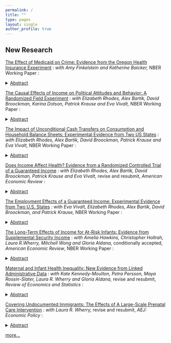 ```yaml
---
permalink: /
title: ""
type: pages
layout: single
author_profile: true
---
```


## New Research

[The Effect of Medicaid on Crime: Evidence from the Oregon Health Insurance Experiment](/assets/OHIE_Crime.pdf)
: *with Amy Finkelstein and Katherine Baicker,* NBER Working Paper
: <details><summary><ins>Abstract</ins></summary> Those involved with the criminal justice system have disproportionately high rates of mental illness and substance-use disorders, prompting speculation that health insurance, by improving treatment of these conditions, could reduce crime. Using the 2008 Oregon Health Insurance Experiment, which randomly made some low-income adults eligible to apply for Medicaid, we find no statistically significant impact of Medicaid coverage on criminal charges or convictions. These null effects persist for high-risk subgroups, such as those with prior criminal cases and convictions or mental health conditions. In the full sample, our confidence intervals can rule out most quasi-experimental estimates of Medicaid's crime-reducing impact. </details>

[The Causal Effects of Income on Political Attitudes and Behavior: A Randomized Field Experiment](https://www.nber.org/papers/w32784)
: *with Elizabeth Rhodes, Alex Bartik, David Broockman, Karina Dotson, Patrick Krause and Eva Vivalt,* NBER Working Paper
: <details><summary><ins>Abstract</ins></summary> We study the causal effects of income on political attitudes and behavior with a field experiment. In the experiment, a non-profit gifted 1,000 low-income Americans $1,000 per month for three years tax-free, and 2,000 control participants $50 monthly. Contrary to resource models of participation, we find no effects on political participation or engagement, and rule out effects equivalent to the observational association between turnout and income. Political preferences largely do not change, with the estimates again distinguishable from the observational relationship that economic conservatism increases with income. Dispositions such as trust in government, polarization, and support for democracy also do not change. We do find effects consistent with mood misattribution: affect towards one's own racial group, other racial groups, and some politicians slightly improves. There is also some evidence that treated participants saw work as more important for individuals, society, or even as a requirement for accessing government programs; qualitative evidence illuminates potential mechanisms. Our findings contrast with findings from other economic shocks such as government-sponsored or taxable transfers—thereby helping clarify the mechanisms likely responsible for their effects—and underscore the durability of political predispositions.  </details>

[The Impact of Unconditional Cash Transfers on Consumption and Household Balance Sheets: Experimental Evidence from Two US States](https://www.nber.org/papers/w32784)
: *with Elizabeth Rhodes, Alex Bartik, David Broockman, Patrick Krause and Eva Vivalt,* NBER Working Paper
: <details><summary><ins>Abstract</ins></summary> We provide new evidence on the causal effect of unearned income on consumption, balance sheets, and financial outcomes by exploiting an experiment that randomly assigned 1000 individuals to receive $1000 per month and 2000 individuals to receive $50 per month for three years. The transfer increased measured household expenditures by at least $300 per month. The spending impact is positive in most categories, and is largest for housing, food, and car expenses. The treatment increases housing unit and neighborhood mobility. We find noisily estimated modest positive effects on asset values, driven by financial assets, but these gains are offset by higher debt, resulting in a near-zero effect on net worth. The transfer increased self-reported financial health and credit scores but did not affect credit limits, delinquencies, utilization, bankruptcies, or foreclosures. Adjusting for underreporting, we estimate marginal propensities to consume non-durables between 0.44 and 0.55, durables and semi-durables between 0.21 and 0.26, and marginal propensities to de-lever of near zero. These results suggest that large temporary transfers increase short-term consumption and improve financial health but may not cause persistent improvements in the financial position of young, low-income households.  </details>

[Does Income Affect Health? Evidence from a Randomized Controlled Trial of a Guaranteed Income](/assets/ORUS_Health.pdf)
: *with Elizabeth Rhodes, Alex Bartik, David Broockman, Patrick Krause and Eva Vivalt,* revise and resubmit, *American Economic Review* 
: <details><summary><ins>Abstract</ins></summary> This paper provides new evidence on the causal relationship between income and health by studying a randomized experiment in which 1,000 low-income adults in the United States received $1,000 per month for three years, with 2,000 control participants receiving $50 over that same period. The cash transfer resulted in large but short-lived improvements in stress and food security, greater use of hospital and emergency department care, and increased medical spending of about $20 per month in the treatment relative to the control group. Our results also suggest that the use of other office-based care---particularly dental care---may have increased as a result of the transfer. However, we find no effect of the transfer across several measures of physical health as captured by multiple well-validated survey measures and biomarkers derived from blood draws. We can rule out even very small improvements in physical health and the effect that would be implied by the cross-sectional correlation between income and health lies well outside our confidence intervals. We also find that the transfer did not improve mental health after the first year and by year 2 we can again reject very small improvements. We also find precise null effects on self-reported access to health care, physical activity, sleep, and several other measures related to preventive care and health behaviors. Our results imply that more targeted interventions may be more effective at reducing health inequality between high- and low-income individuals, at least for the population and time frame that we study. </details>

[The Employment Effects of a Guaranteed Income: Experimental Evidence from Two U.S. States](/assets/ORUS_Employment.pdf)
: *with Eva Vivalt, Elizabeth Rhodes, Alex Bartik, David Broockman, and Patrick Krause,* NBER Working Paper
: <details><summary><ins>Abstract</ins></summary> We study the causal impacts of income on a rich array of employment outcomes, leveraging an experiment in which 1,000 low-income individuals were randomized into receiving $1,000 per month unconditionally for three years, with a control group of 2,000 participants receiving $50/month. We gather detailed survey data, administrative records, and data from a custom mobile phone app. The transfer caused total individual income to fall by about \$1,500/year relative to the control group, excluding the transfers. The program resulted in a 2.0 percentage point decrease in labor market participation for participants and a 1.3-1.4 hour per week reduction in labor hours, with participants' partners reducing their hours worked by a comparable amount. The transfer generated the largest increases in time spent on leisure, as well as smaller increases in time spent in other activities such as transportation and finances. Despite asking detailed questions about amenities, we find no impact on quality of employment, and our confidence intervals can rule out even small improvements. We observe no significant effects on investments in human capital, though younger participants may pursue more formal education. Overall, our results suggest a moderate labor supply effect that does not appear offset by other productive activities. </details>

[The Long-Term Effects of Income for At-Risk Infants: Evidence from Supplemental Security Income](/assets/Hawekinsetal_SSI.pdf)
: *with Amelia Hawkins, Christopher Hollrah, Laura R.Wherry, Mitchell Wong and Gloria Aldana,* conditionally accepted, *American Economic Review*, NBER Working Paper
: <details><summary><ins>Abstract</ins></summary> This paper examines whether a generous cash intervention early in life can ``undo'' some of the long-term disadvantage associated with poor health at birth. We use new linkages between several large-scale administrative datasets to examine the short-, medium-, and long-term effects of providing low-income families with low birthweight infants support through the Supplemental Security Income (SSI) program. This program uses a birthweight cutoff at 1200 grams to determine eligibility. We find that families of infants born just below this cutoff experience a large increase in cash benefits totaling about 27% of family income in the first three years of the infant's life. These cash benefits persist at lower amounts through age 10. Eligible infants also experience a small but statistically significant increase in Medicaid enrollment during childhood. %and are eligible for referrals to other supportive programs. We examine whether this support affects health care use and mortality in infancy, educational performance in high school, post-secondary school attendance and college degree attainment, and earnings, public assistance use, and mortality in young adulthood for all infants born in California to low-income families whose birthweight puts them near the cutoff. We also examine whether these payments had spillover effects onto the older siblings of these infants who may have also benefited from the increase in family resources. Despite the comprehensive nature of this early life intervention, we detect no improvements in any of the study outcomes, nor do we find improvements among the older siblings of these infants. These null effects persist across several subgroups and alternative model specifications, and, for some outcomes, our estimates are precise enough to rule out published estimates of the effect of early life cash transfers in other settings.</details>

[Maternal and Infant Health Inequality: New Evidence from Linked Administrative Data](https://www.nber.org/papers/w30693)
: *with Kate Kennedy-Moulton, Petra Persson, Maya Rossin-Slater, Laura R. Wherry and Gloria Aldana,* revise and resubmit, *Review of Economics and Statistics*
: <details><summary><ins>Abstract</ins></summary> We use linked administrative data that combines the universe of California birth records, hospitalizations, and death records with parental income from Internal Revenue Service tax records to provide novel evidence on economic inequality in infant and maternal health. We find that birth outcomes vary non-monotonically with parental income, and that children of parents in the top ventile of the income distribution have higher rates of low birth weight and preterm birth than those in the bottom ventile. However, unlike birth outcomes, infant mortality varies monotonically with income, and infants of parents in the top ventile of the income distribution---who have the worst birth outcomes---have a death rate that is half that of infants of parents in the bottom ventile. When studying maternal health, we find that although mothers in the top and bottom income ventiles have similar rates of severe maternal morbidity, the former group are three times less likely to die than the latter. At the same time, these disparities by parental income are small when compared to racial disparities, and we observe virtually no convergence in health outcomes across racial and ethnic groups as income rises. Indeed, infant and maternal health in Black families at the top of the income distribution is markedly worse than that of white families at the bottom of the income distribution. Lastly, we benchmark the health gradients in California to those in Sweden, finding that infant and maternal health is worse in California than in Sweden for most outcomes throughout the entire income distribution.</details>

[Covering Undocumented Immigrants: The Effects of A Large-Scale Prenatal Care Intervention](/assets/MillerWherryUndocumented.pdf)
: *with Laura R. Wherry,* revise and resubmit, *AEJ: Economic Policy*
: <details><summary><ins>Abstract</ins></summary> Undocumented immigrants are ineligible for public insurance coverage for prenatal care in most states, despite their children representing a large fraction of births and having U.S. citizenship. In this paper, we examine a policy that expanded Medicaid pregnancy coverage to undocumented immigrants. Using a novel dataset that links California birth records to Census surveys, we identify siblings born to immigrant mothers before and after the policy. Implementing a mothers' fixed effects design, we find that the policy increased coverage for and use of prenatal care among pregnant immigrant women, and increased average gestation length and birth weight among their children.</details>

[more...](/research/)
